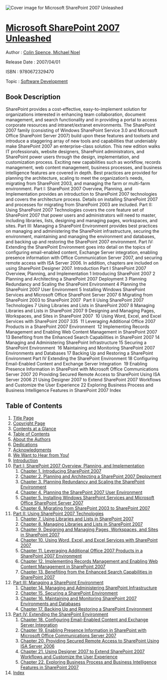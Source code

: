 ![Cover image for Microsoft SharePoint 2007 Unleashed](https://imgdetail.ebookreading.net/cover/cover/software_development/EB9780672329470.jpg)

[Microsoft SharePoint 2007 Unleashed](https://ebookreading.net/view/book/Microsoft+SharePoint+2007+Unleashed-EB9780672329470_1.html "Microsoft SharePoint 2007 Unleashed")
====================================================================================================================

Author : [Colin Spence](https://ebookreading.net/search/author/Colin+Spence),[ Michael Noel](https://ebookreading.net/search/author/+Michael+Noel)

Release Date : 2007/04/01

ISBN : 9780672329470

Topic : [Software Development](https://ebookreading.net/search/category/software-development)

Book Description
-----------------

SharePoint provides a cost-effective, easy-to-implement solution for organizations interested in enhancing team collaboration, document management, and search functionality and in providing a portal to access corporate resources and intranet/extranet environments. The SharePoint 2007 family (consisting of Windows SharePoint Service 3.0 and Microsoft Office SharePoint Server 2007) build upon these features and toolsets and introduce a staggering array of new tools and capabilities that undeniably make SharePoint 2007 an enterprise-class solution.
This new edition walks IT professionals, website designers, SharePoint administrators, and SharePoint power users through the design, implementation, and customization process. Exciting new capabilities such as workflow, records management, web content management, business processes, and business intelligence features are covered in depth. Best practices are provided for planning the architecture, scaling to meet the organization’s needs, migrating from SharePoint 2003, and managing the farm or multi-farm environment.
Part I: SharePoint 2007 Overview, Planning, and Implementation provides an introduction to SharePoint 2007 technologies and covers the architecture process. Details on installing SharePoint 2007 and processes for migrating from SharePoint 2003 are included.
Part II: Using SharePoint 2007 Technologies covers the core feature set of SharePoint 2007 that power users and administrators will need to master, including libraries, lists, designing and managing pages, workspaces, and sites.
Part III: Managing a SharePoint Environment provides best practices on managing and administering the SharePoint infrastructure, securing the environment, maintaining and managing the environment and databases, and backing up and restoring the SharePoint 2007 environment.
Part IV: Extending the SharePoint Environment goes into detail on the topics of configuring email-enabled content, Exchange Server integration, enabling presence information with Office Communication Server 2007, and securing remote access with ISA Server 2006. In addition, chapters are included on using SharePoint Designer 2007.
Introduction
Part I SharePoint 2007 Overview, Planning, and Implementation
1 Introducing SharePoint 2007
2 Planning and Architecting a SharePoint 2007 Deployment
3 Planning Redundancy and Scaling the SharePoint Environment
4 Planning the SharePoint 2007 User Environment
5 Installing Windows SharePoint Services and Microsoft Office SharePoint Server 2007
6 Migrating from SharePoint 2003 to SharePoint 2007 
Part II Using SharePoint 2007 Technologies
7 Using Libraries and Lists in SharePoint 2007
8 Managing Libraries and Lists in SharePoint 2007
9 Designing and Managing Pages, Workspaces, and Sites in SharePoint 2007 
10 Using Word, Excel, and Excel Services with SharePoint 2007 335 
11 Leveraging Additional Office 2007 Products in a SharePoint 2007 Environment 
12 Implementing Records Management and Enabling Web Content Management in SharePoint 2007
13 Benefiting from the Enhanced Search Capabilities in SharePoint 2007
14 Managing and Administering SharePoint Infrastructure
15 Securing a SharePoint Environment 
16 Maintaining and Monitoring SharePoint 2007 Environments and Databases
17 Backing Up and Restoring a SharePoint Environment
Part IV Extending the SharePoint Environment
18 Configuring Email-Enabled Content and Exchange Server Integration 
19 Enabling Presence Information in SharePoint with Microsoft Office Communications Server 2007
20 Providing Secured Remote Access to SharePoint Using ISA Server 2006
21 Using Designer 2007 to Extend SharePoint 2007 Workflows and Customize the User Experience
22 Exploring Business Process and Business Intelligence Features in SharePoint 2007
Index
              
Table of Contents
-----------------

1. [Title Page](https://ebookreading.net/view/book/Microsoft+SharePoint+2007+Unleashed-EB9780672329470_2.html)
1. [Copyright Page](https://ebookreading.net/view/book/Microsoft+SharePoint+2007+Unleashed-EB9780672329470_3.html)
1. [Contents at a Glance](https://ebookreading.net/view/book/Microsoft+SharePoint+2007+Unleashed-EB9780672329470_4.html)
1. [Table of Contents](https://ebookreading.net/view/book/Microsoft+SharePoint+2007+Unleashed-EB9780672329470_5.html)
1. [About the Authors](https://ebookreading.net/view/book/Microsoft+SharePoint+2007+Unleashed-EB9780672329470_6.html)
1. [Dedications](https://ebookreading.net/view/book/Microsoft+SharePoint+2007+Unleashed-EB9780672329470_7.html)
1. [Acknowledgments](https://ebookreading.net/view/book/Microsoft+SharePoint+2007+Unleashed-EB9780672329470_8.html)
1. [We Want to Hear from You!](https://ebookreading.net/view/book/Microsoft+SharePoint+2007+Unleashed-EB9780672329470_9.html)
1. [Introduction](https://ebookreading.net/view/book/Microsoft+SharePoint+2007+Unleashed-EB9780672329470_10.html)
1. [Part I: SharePoint 2007 Overview, Planning, and Implementation](https://ebookreading.net/view/book/Microsoft+SharePoint+2007+Unleashed-EB9780672329470_11.html)
    1. [Chapter 1. Introducing SharePoint 2007](https://ebookreading.net/view/book/Microsoft+SharePoint+2007+Unleashed-EB9780672329470_12.html)
    1. [Chapter 2. Planning and Architecting a SharePoint 2007 Deployment](https://ebookreading.net/view/book/Microsoft+SharePoint+2007+Unleashed-EB9780672329470_13.html)
    1. [Chapter 3. Planning Redundancy and Scaling the SharePoint Environment](https://ebookreading.net/view/book/Microsoft+SharePoint+2007+Unleashed-EB9780672329470_14.html)
    1. [Chapter 4. Planning the SharePoint 2007 User Environment](https://ebookreading.net/view/book/Microsoft+SharePoint+2007+Unleashed-EB9780672329470_15.html)
    1. [Chapter 5. Installing Windows SharePoint Services and Microsoft Office SharePoint Server 2007](https://ebookreading.net/view/book/Microsoft+SharePoint+2007+Unleashed-EB9780672329470_16.html)
    1. [Chapter 6. Migrating from SharePoint 2003 to SharePoint 2007](https://ebookreading.net/view/book/Microsoft+SharePoint+2007+Unleashed-EB9780672329470_17.html)
1. [Part II: Using SharePoint 2007 Technologies](https://ebookreading.net/view/book/Microsoft+SharePoint+2007+Unleashed-EB9780672329470_18.html)
    1. [Chapter 7. Using Libraries and Lists in SharePoint 2007](https://ebookreading.net/view/book/Microsoft+SharePoint+2007+Unleashed-EB9780672329470_19.html)
    1. [Chapter 8. Managing Libraries and Lists in SharePoint 2007](https://ebookreading.net/view/book/Microsoft+SharePoint+2007+Unleashed-EB9780672329470_20.html)
    1. [Chapter 9. Designing and Managing Pages, Workspaces, and Sites in SharePoint 2007](https://ebookreading.net/view/book/Microsoft+SharePoint+2007+Unleashed-EB9780672329470_21.html)
    1. [Chapter 10. Using Word, Excel, and Excel Services with SharePoint 2007](https://ebookreading.net/view/book/Microsoft+SharePoint+2007+Unleashed-EB9780672329470_22.html)
    1. [Chapter 11. Leveraging Additional Office 2007 Products in a SharePoint 2007 Environment](https://ebookreading.net/view/book/Microsoft+SharePoint+2007+Unleashed-EB9780672329470_23.html)
    1. [Chapter 12. Implementing Records Management and Enabling Web Content Management in SharePoint 2007](https://ebookreading.net/view/book/Microsoft+SharePoint+2007+Unleashed-EB9780672329470_24.html)
    1. [Chapter 13. Benefiting from the Enhanced Search Capabilities in SharePoint 2007](https://ebookreading.net/view/book/Microsoft+SharePoint+2007+Unleashed-EB9780672329470_25.html)
1. [Part III: Managing a SharePoint Environment](https://ebookreading.net/view/book/Microsoft+SharePoint+2007+Unleashed-EB9780672329470_26.html)
    1. [Chapter 14. Managing and Administering SharePoint Infrastructure](https://ebookreading.net/view/book/Microsoft+SharePoint+2007+Unleashed-EB9780672329470_27.html)
    1. [Chapter 15. Securing a SharePoint Environment](https://ebookreading.net/view/book/Microsoft+SharePoint+2007+Unleashed-EB9780672329470_28.html)
    1. [Chapter 16. Maintaining and Monitoring SharePoint 2007 Environments and Databases](https://ebookreading.net/view/book/Microsoft+SharePoint+2007+Unleashed-EB9780672329470_29.html)
    1. [Chapter 17. Backing Up and Restoring a SharePoint Environment](https://ebookreading.net/view/book/Microsoft+SharePoint+2007+Unleashed-EB9780672329470_30.html)
1. [Part IV: Extending the SharePoint Environment](https://ebookreading.net/view/book/Microsoft+SharePoint+2007+Unleashed-EB9780672329470_31.html)
    1. [Chapter 18. Configuring Email-Enabled Content and Exchange Server Integration](https://ebookreading.net/view/book/Microsoft+SharePoint+2007+Unleashed-EB9780672329470_32.html)
    1. [Chapter 19. Enabling Presence Information in SharePoint with Microsoft Office Communications Server 2007](https://ebookreading.net/view/book/Microsoft+SharePoint+2007+Unleashed-EB9780672329470_33.html)
    1. [Chapter 20. Providing Secured Remote Access to SharePoint Using ISA Server 2006](https://ebookreading.net/view/book/Microsoft+SharePoint+2007+Unleashed-EB9780672329470_34.html)
    1. [Chapter 21. Using Designer 2007 to Extend SharePoint 2007 Workflows and Customize the User Experience](https://ebookreading.net/view/book/Microsoft+SharePoint+2007+Unleashed-EB9780672329470_35.html)
    1. [Chapter 22. Exploring Business Process and Business Intelligence Features in SharePoint 2007](https://ebookreading.net/view/book/Microsoft+SharePoint+2007+Unleashed-EB9780672329470_36.html)
1. [Index](https://ebookreading.net/view/book/Microsoft+SharePoint+2007+Unleashed-EB9780672329470_37.html)
